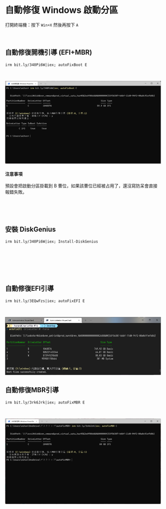 自動修復 Windows 啟動分區
===

打開終端機：按下 `Win+X` 然後再按下 `A`   
</br></br>

## 自動修復開機引導 (EFI+MBR)
```
irm bit.ly/340Pi6W|iex; autoFixBoot E
```
</br>

![](img/autoFixBoot-MBR.png)


#### 注意事項
預設會把啟動分區掛載到 B 曹位，如果該曹位已經被占用了，還沒寫防呆會直接報錯失敗。




</br></br></br>

## 安裝 DiskGenius
```
irm bit.ly/340Pi6W|iex; Install-DiskGenius
```






</br></br></br></br></br>

## 自動修復EFI引導
```
irm bit.ly/3EQwFzs|iex; autoFixEFI E
```
</br>

![](img/autoFixEFI.png)


## 自動修復MBR引導
```
irm bit.ly/3rk6Jrk|iex; autoFixMBR E
```
</br>

![](img/autoFixMBR.png)


